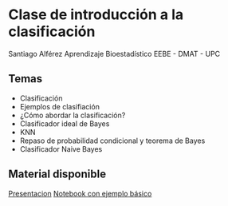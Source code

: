 # Clase de introducción a la clasificación
Santiago Alférez 
Aprendizaje Bioestadístico
EEBE - DMAT - UPC

## Temas
 - Clasificación
 - Ejemplos de clasifiación
 - ¿Cómo abordar la clasificación?
 - Clasificador ideal de Bayes
 - KNN
 - Repaso de probabilidad condicional y teorema de Bayes
 - Clasificador Naive Bayes

## Material disponible

[Presentacion](https://github.com/santialferez/intro_clasificacion/blob/main/Introducci%C3%B3n%20a%20la%20Clasificaci%C3%B3n.pdf)
[Notebook con ejemplo básico](https://github.com/santialferez/intro_clasificacion/blob/main/Introducci%C3%B3n_clasificacion.ipynb)
